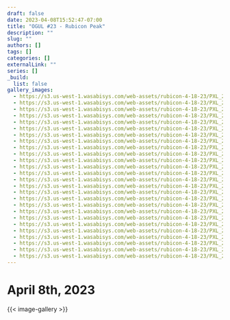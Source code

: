 ```yaml
---
draft: false
date: 2023-04-08T15:52:47-07:00
title: "OGUL #23 - Rubicon Peak"
description: ""
slug: ""
authors: []
tags: []
categories: []
externalLink: ""
series: []
_build:
  list: false
gallery_images:
  - https://s3.us-west-1.wasabisys.com/web-assets/rubicon-4-18-23/PXL_20230408_135105464.jpg
  - https://s3.us-west-1.wasabisys.com/web-assets/rubicon-4-18-23/PXL_20230408_141116771.jpg
  - https://s3.us-west-1.wasabisys.com/web-assets/rubicon-4-18-23/PXL_20230408_141718165.jpg
  - https://s3.us-west-1.wasabisys.com/web-assets/rubicon-4-18-23/PXL_20230408_141803538.jpg
  - https://s3.us-west-1.wasabisys.com/web-assets/rubicon-4-18-23/PXL_20230408_141805414.jpg
  - https://s3.us-west-1.wasabisys.com/web-assets/rubicon-4-18-23/PXL_20230408_145620160.jpg
  - https://s3.us-west-1.wasabisys.com/web-assets/rubicon-4-18-23/PXL_20230408_150301262.jpg
  - https://s3.us-west-1.wasabisys.com/web-assets/rubicon-4-18-23/PXL_20230408_150303514.jpg
  - https://s3.us-west-1.wasabisys.com/web-assets/rubicon-4-18-23/PXL_20230408_151033141.jpg
  - https://s3.us-west-1.wasabisys.com/web-assets/rubicon-4-18-23/PXL_20230408_151510194.jpg
  - https://s3.us-west-1.wasabisys.com/web-assets/rubicon-4-18-23/PXL_20230408_151512199.jpg
  - https://s3.us-west-1.wasabisys.com/web-assets/rubicon-4-18-23/PXL_20230408_151514363.jpg
  - https://s3.us-west-1.wasabisys.com/web-assets/rubicon-4-18-23/PXL_20230408_151725899.jpg
  - https://s3.us-west-1.wasabisys.com/web-assets/rubicon-4-18-23/PXL_20230408_151806106.jpg
  - https://s3.us-west-1.wasabisys.com/web-assets/rubicon-4-18-23/PXL_20230408_152436918.jpg
  - https://s3.us-west-1.wasabisys.com/web-assets/rubicon-4-18-23/PXL_20230408_152440798.jpg
  - https://s3.us-west-1.wasabisys.com/web-assets/rubicon-4-18-23/PXL_20230408_152544935.jpg
  - https://s3.us-west-1.wasabisys.com/web-assets/rubicon-4-18-23/PXL_20230408_153359908.jpg
  - https://s3.us-west-1.wasabisys.com/web-assets/rubicon-4-18-23/PXL_20230408_154109815.jpg
  - https://s3.us-west-1.wasabisys.com/web-assets/rubicon-4-18-23/PXL_20230408_155138282.jpg
  - https://s3.us-west-1.wasabisys.com/web-assets/rubicon-4-18-23/PXL_20230408_155939548.jpg
  - https://s3.us-west-1.wasabisys.com/web-assets/rubicon-4-18-23/PXL_20230408_160016778.jpg
  - https://s3.us-west-1.wasabisys.com/web-assets/rubicon-4-18-23/PXL_20230408_160018069.jpg
  - https://s3.us-west-1.wasabisys.com/web-assets/rubicon-4-18-23/PXL_20230408_160028070.jpg
  - https://s3.us-west-1.wasabisys.com/web-assets/rubicon-4-18-23/PXL_20230408_160653851.jpg
  - https://s3.us-west-1.wasabisys.com/web-assets/rubicon-4-18-23/PXL_20230408_175000488.jpg
---
```



# April 8th, 2023

{{< image-gallery >}}